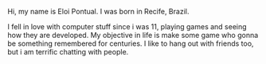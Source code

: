 Hi, my name is Eloi Pontual. 
I was born in Recife, Brazil.

I fell in love with computer stuff since i was 11, playing games and seeing how they are developed.
My objective in life is make some game who gonna be something remembered for centuries.
I like to hang out with friends too, but i am terrific chatting with people.
